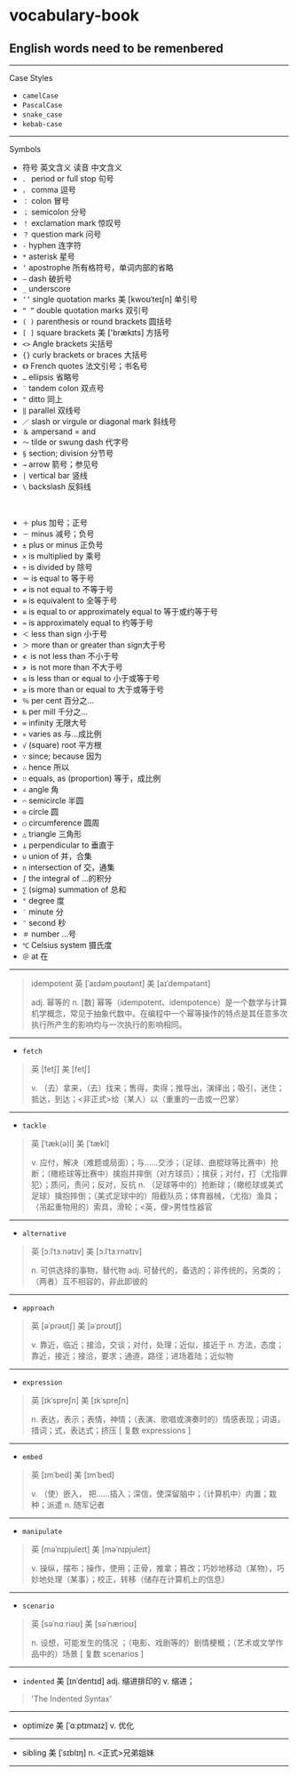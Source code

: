 # vocabulary-book



## English words need to be remenbered
---
Case Styles
- `camelCase`
- `PascalCase`
- `snake_case`
- `kebab-case`
---
Symbols

- 符号	英文含义	读音	中文含义
- `．`	period or full stop	句号
- `，`	comma		逗号
- `：`	colon		冒号
- `；`	semicolon		分号
- `！`	exclamation mark		惊叹号
- `？`	question mark		问号
- `-`	hyphen		连字符
- `*`	asterisk		星号
- `’`	apostrophe		所有格符号，单词内部的省略
- `—`	dash		破折号
- `_`	underscore		
- `‘’`	single quotation marks	美 [kwoʊˈteɪʃn]	单引号
- `“ ”`	double quotation marks		双引号
- `( )`	parenthesis or round brackets		圆括号
- `[ ]`	square brackets	美 ['brækɪts]	方括号
- `<>`	Angle brackets		尖括号
- `{}`	curly brackets or braces		大括号
- `《》`	French quotes		法文引号；书名号
- `…`	ellipsis		省略号
- `¨`	tandem colon		双点号
- `"`	ditto		同上
- `‖`	parallel		双线号
- `／`	slash or virgule or diagonal mark		斜线号
- `＆`	ampersand = and		
- `～`	tilde or swung dash		代字号
- `§`	section; division		分节号
- `→`	arrow		箭号；参见号
- `|` vertical bar		竖线
- `\`	backslash		反斜线

<br/>

- `＋` plus 加号；正号
- `－` minus 减号；负号
- `±` plus or minus 正负号
- `×` is multiplied by 乘号
- `÷` is divided by 除号
- `＝` is equal to 等于号
- `≠` is not equal to 不等于号
- `≡` is equivalent to 全等于号
- `≌` is equal to or approximately equal to 等于或约等于号
- `≈` is approximately equal to 约等于号
- `＜` less than sign 小于号
- `＞` more than or greater than sign大于号
- `≮ `is not less than 不小于号
- `≯ `is not more than 不大于号
- `≤` is less than or equal to 小于或等于号
- `≥` is more than or equal to 大于或等于号
- `％` per cent 百分之…
- `‰` per mill 千分之…
- `∞` infinity 无限大号
- `∝` varies as 与…成比例
- `√` (square) root 平方根
- `∵` since; because 因为
- `∴` hence 所以
- `∷` equals, as (proportion) 等于，成比例
- `∠` angle 角
- `⌒` semicircle 半圆
- `⊙` circle 圆
- `○` circumference 圆周
- `△` triangle 三角形
- `⊥` perpendicular to 垂直于
- `∪` union of 并，合集
- `∩` intersection of 交，通集
- `∫` the integral of …的积分
- `∑` (sigma) summation of 总和
- `°` degree 度
- `′` minute 分
- `″` second 秒
- `＃` number …号
- `℃` Celsius system 摄氏度
- `＠` at 在
---
>  idempotent
> 英 [ˈaɪdəmˌpəʊtənt]  美 [aɪˈdempətənt] 
> 
>adj. 幂等的 n. [数] 幂等（idempotent、idempotence）是一个数学与计算机学概念，常见于抽象代数中。在编程中一个幂等操作的特点是其任意多次执行所产生的影响均与一次执行的影响相同。
---
- `fetch`
> 英 [fetʃ]  美 [fetʃ] 
> 
> v. （去）拿来，（去）找来；售得，卖得；推导出，演绎出；吸引，迷住；抵达，到达；<非正式>给（某人）以（重重的一击或一巴掌）
---
- `tackle`
> 英 [ˈtæk(ə)l]  美 [ˈtækl] 
> 
> v. 应付，解决（难题或局面）；与……交涉；（足球、曲棍球等比赛中）抢断；（橄榄球等比赛中）擒抱并摔倒（对方球员）；擒获；对付，打（尤指罪犯）；质问，责问；反对，反抗
n. （足球等中的）抢断球；（橄榄球或美式足球）擒抱摔倒；（美式足球中的）阻截队员；体育器械，（尤指）渔具；（吊起重物用的）索具，滑轮；<英，俚>男性性器官
---
- `alternative`
 > 英 [ɔːlˈtɜːnətɪv]  美 [ɔːlˈtɜːrnətɪv] 
 > 
> n. 可供选择的事物，替代物
adj. 可替代的，备选的；非传统的，另类的；（两者）互不相容的，非此即彼的
---
- `approach`
>英 [əˈprəʊtʃ]  美 [əˈproʊtʃ] 
>
>v. 靠近，临近；接洽，交谈；对付，处理；近似，接近于
n. 方法，态度；靠近，接近；接洽，要求；通道，路径；进场着陆；近似物
---
- `expression`
> 英 [ɪkˈspreʃn]  美 [ɪkˈspreʃn] 
> 
> n. 表达，表示；表情，神情；（表演、歌唱或演奏时的）情感表现；词语，措词；式，表达式；挤压
[ 复数 expressions ]
---
- `embed`
> 英 [ɪmˈbed]  美 [ɪmˈbed] 
> 
>v. （使）嵌入， 把……插入；深信，使深留脑中；（计算机中）内置；栽种；派遣
n. 随军记者
---
- `manipulate`
> 英 [məˈnɪpjuleɪt]  美 [məˈnɪpjuleɪt] 
> 
> v. 操纵，摆布；操作，使用；正骨，推拿；篡改；巧妙地移动（某物），巧妙地处理（某事）；校正，转移（储存在计算机上的信息）
---
- `scenario`
> 英 [səˈnɑːriəʊ]  美 [səˈnærioʊ] 
> 
> n. 设想，可能发生的情况 ；（电影、戏剧等的）剧情梗概；（艺术或文学作品中的）场景
[ 复数 scenarios ]
---
- `indented` 美 [ɪnˈdentɪd]  adj. 缩进排印的 v. 缩进；
> 'The Indented Syntax'
--- 
- optimize 美 [ˈɑːptɪmaɪz]  v. 优化
---
- sibling 美 [ˈsɪblɪŋ] n. <正式>兄弟姐妹 
---
